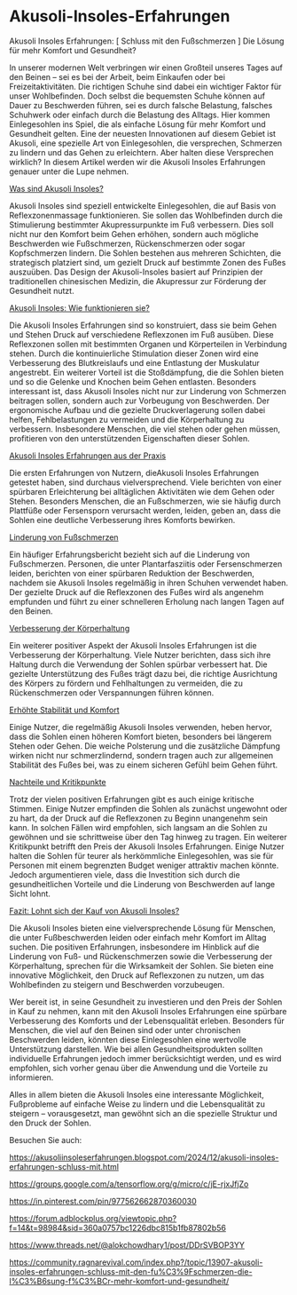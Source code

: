 # Akusoli-Insoles-Erfahrungen

Akusoli Insoles Erfahrungen: [ Schluss mit den Fußschmerzen ] Die Lösung für mehr Komfort und Gesundheit?

In unserer modernen Welt verbringen wir einen Großteil unseres Tages auf den Beinen – sei es bei der Arbeit, beim Einkaufen oder bei Freizeitaktivitäten. Die richtigen Schuhe sind dabei ein wichtiger Faktor für unser Wohlbefinden. Doch selbst die bequemsten Schuhe können auf Dauer zu Beschwerden führen, sei es durch falsche Belastung, falsches Schuhwerk oder einfach durch die Belastung des Alltags. Hier kommen Einlegesohlen ins Spiel, die als einfache Lösung für mehr Komfort und Gesundheit gelten. Eine der neuesten Innovationen auf diesem Gebiet ist Akusoli, eine spezielle Art von Einlegesohlen, die versprechen, Schmerzen zu lindern und das Gehen zu erleichtern. Aber halten diese Versprechen wirklich? In diesem Artikel werden wir die Akusoli Insoles Erfahrungen genauer unter die Lupe nehmen.

[Was sind Akusoli Insoles?](https://www.offerplox.com/e-commerce/akusoli-insoles-reviews/)

Akusoli Insoles sind speziell entwickelte Einlegesohlen, die auf Basis von Reflexzonenmassage funktionieren. Sie sollen das Wohlbefinden durch die Stimulierung bestimmter Akupressurpunkte im Fuß verbessern. Dies soll nicht nur den Komfort beim Gehen erhöhen, sondern auch mögliche Beschwerden wie Fußschmerzen, Rückenschmerzen oder sogar Kopfschmerzen lindern. Die Sohlen bestehen aus mehreren Schichten, die strategisch platziert sind, um gezielt Druck auf bestimmte Zonen des Fußes auszuüben. Das Design der Akusoli-Insoles basiert auf Prinzipien der traditionellen chinesischen Medizin, die Akupressur zur Förderung der Gesundheit nutzt.

[Akusoli Insoles: Wie funktionieren sie?](https://www.offerplox.com/e-commerce/akusoli-insoles-reviews/)

Die Akusoli Insoles Erfahrungen sind so konstruiert, dass sie beim Gehen und Stehen Druck auf verschiedene Reflexzonen im Fuß ausüben. Diese Reflexzonen sollen mit bestimmten Organen und Körperteilen in Verbindung stehen. Durch die kontinuierliche Stimulation dieser Zonen wird eine Verbesserung des Blutkreislaufs und eine Entlastung der Muskulatur angestrebt. Ein weiterer Vorteil ist die Stoßdämpfung, die die Sohlen bieten und so die Gelenke und Knochen beim Gehen entlasten.
Besonders interessant ist, dass Akusoli Insoles nicht nur zur Linderung von Schmerzen beitragen sollen, sondern auch zur Vorbeugung von Beschwerden. Der ergonomische Aufbau und die gezielte Druckverlagerung sollen dabei helfen, Fehlbelastungen zu vermeiden und die Körperhaltung zu verbessern. Insbesondere Menschen, die viel stehen oder gehen müssen, profitieren von den unterstützenden Eigenschaften dieser Sohlen.

[Akusoli Insoles Erfahrungen aus der Praxis](https://www.offerplox.com/e-commerce/akusoli-insoles-reviews/)

Die ersten Erfahrungen von Nutzern, dieAkusoli Insoles Erfahrungen getestet haben, sind durchaus vielversprechend. Viele berichten von einer spürbaren Erleichterung bei alltäglichen Aktivitäten wie dem Gehen oder Stehen. Besonders Menschen, die an Fußschmerzen, wie sie häufig durch Plattfüße oder Fersensporn verursacht werden, leiden, geben an, dass die Sohlen eine deutliche Verbesserung ihres Komforts bewirken.

[Linderung von Fußschmerzen](https://www.offerplox.com/e-commerce/akusoli-insoles-reviews/)

Ein häufiger Erfahrungsbericht bezieht sich auf die Linderung von Fußschmerzen. Personen, die unter Plantarfasziitis oder Fersenschmerzen leiden, berichten von einer spürbaren Reduktion der Beschwerden, nachdem sie Akusoli Insoles regelmäßig in ihren Schuhen verwendet haben. Der gezielte Druck auf die Reflexzonen des Fußes wird als angenehm empfunden und führt zu einer schnelleren Erholung nach langen Tagen auf den Beinen.

[Verbesserung der Körperhaltung](https://www.offerplox.com/e-commerce/akusoli-insoles-reviews/)

Ein weiterer positiver Aspekt der Akusoli Insoles Erfahrungen ist die Verbesserung der Körperhaltung. Viele Nutzer berichten, dass sich ihre Haltung durch die Verwendung der Sohlen spürbar verbessert hat. Die gezielte Unterstützung des Fußes trägt dazu bei, die richtige Ausrichtung des Körpers zu fördern und Fehlhaltungen zu vermeiden, die zu Rückenschmerzen oder Verspannungen führen können.

[Erhöhte Stabilität und Komfort](https://www.offerplox.com/e-commerce/akusoli-insoles-reviews/)

Einige Nutzer, die regelmäßig Akusoli Insoles verwenden, heben hervor, dass die Sohlen einen höheren Komfort bieten, besonders bei längerem Stehen oder Gehen. Die weiche Polsterung und die zusätzliche Dämpfung wirken nicht nur schmerzlindernd, sondern tragen auch zur allgemeinen Stabilität des Fußes bei, was zu einem sicheren Gefühl beim Gehen führt.

[Nachteile und Kritikpunkte](https://www.offerplox.com/e-commerce/akusoli-insoles-reviews/)

Trotz der vielen positiven Erfahrungen gibt es auch einige kritische Stimmen. Einige Nutzer empfinden die Sohlen als zunächst ungewohnt oder zu hart, da der Druck auf die Reflexzonen zu Beginn unangenehm sein kann. In solchen Fällen wird empfohlen, sich langsam an die Sohlen zu gewöhnen und sie schrittweise über den Tag hinweg zu tragen.
Ein weiterer Kritikpunkt betrifft den Preis der Akusoli Insoles Erfahrungen. Einige Nutzer halten die Sohlen für teurer als herkömmliche Einlegesohlen, was sie für Personen mit einem begrenzten Budget weniger attraktiv machen könnte. Jedoch argumentieren viele, dass die Investition sich durch die gesundheitlichen Vorteile und die Linderung von Beschwerden auf lange Sicht lohnt.

[Fazit: Lohnt sich der Kauf von Akusoli Insoles?](https://www.offerplox.com/e-commerce/akusoli-insoles-reviews/)

Die Akusoli Insoles bieten eine vielversprechende Lösung für Menschen, die unter Fußbeschwerden leiden oder einfach mehr Komfort im Alltag suchen. Die positiven Erfahrungen, insbesondere im Hinblick auf die Linderung von Fuß- und Rückenschmerzen sowie die Verbesserung der Körperhaltung, sprechen für die Wirksamkeit der Sohlen. Sie bieten eine innovative Möglichkeit, den Druck auf Reflexzonen zu nutzen, um das Wohlbefinden zu steigern und Beschwerden vorzubeugen.

Wer bereit ist, in seine Gesundheit zu investieren und den Preis der Sohlen in Kauf zu nehmen, kann mit den Akusoli Insoles Erfahrungen eine spürbare Verbesserung des Komforts und der Lebensqualität erleben. Besonders für Menschen, die viel auf den Beinen sind oder unter chronischen Beschwerden leiden, könnten diese Einlegesohlen eine wertvolle Unterstützung darstellen. Wie bei allen Gesundheitsprodukten sollten individuelle Erfahrungen jedoch immer berücksichtigt werden, und es wird empfohlen, sich vorher genau über die Anwendung und die Vorteile zu informieren.

Alles in allem bieten die Akusoli Insoles eine interessante Möglichkeit, Fußprobleme auf einfache Weise zu lindern und die Lebensqualität zu steigern – vorausgesetzt, man gewöhnt sich an die spezielle Struktur und den Druck der Sohlen.

Besuchen Sie auch:

https://akusoliinsoleserfahrungen.blogspot.com/2024/12/akusoli-insoles-erfahrungen-schluss-mit.html

https://groups.google.com/a/tensorflow.org/g/micro/c/jE-rjxJfjZo

https://in.pinterest.com/pin/977562662870360030

https://forum.adblockplus.org/viewtopic.php?f=14&t=98984&sid=360a0757bc1226dbc815b1fb87802b56

https://www.threads.net/@alokchowdhary1/post/DDrSVBOP3YY

https://community.ragnarevival.com/index.php?/topic/13907-akusoli-insoles-erfahrungen-schluss-mit-den-fu%C3%9Fschmerzen-die-l%C3%B6sung-f%C3%BCr-mehr-komfort-und-gesundheit/


